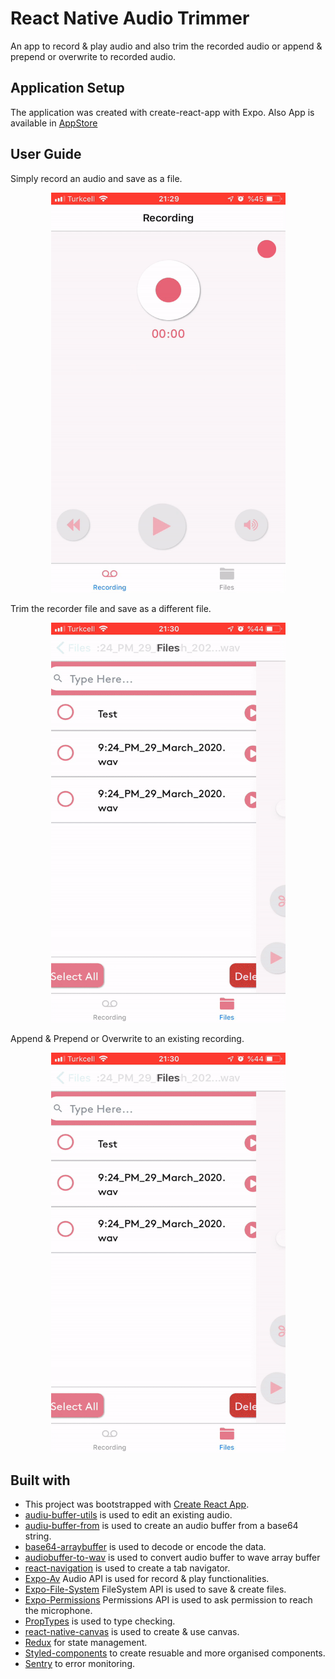 # React Native Audio Trimmer

An app to record & play audio and also trim the recorded audio or append & prepend  or overwrite to recorded audio.


## Application Setup

The application was created with create-react-app with Expo. Also App is available in [AppStore](https://apps.apple.com/tr/app/my-audio-recorder/id1499911239)


## User Guide

Simply record an audio and save as a file.

<p align="center">
<img src="./src/assets/screenshots/my-recorder-recording.gif" alt="recording screen in my recorder app" width="375px" height=640px>
</p>

Trim the recorder file and save as a different file.

<p align="center">
<img src="./src/assets/screenshots/my-recorder-trim.gif" alt="trimming recorded file in my recorder app" width="375px" height=640px>
</p>

Append & Prepend or Overwrite to an existing recording.

<p align="center">
<img src="./src/assets/screenshots/my-recorder-append.gif" alt="append to the recorded file in my recorder app" width="375px" height=640px>
</p>

## Built with

* This project was bootstrapped with [Create React App](https://github.com/facebook/create-react-app).
* [audiu-buffer-utils](hhttps://www.npmjs.com/package/audio-buffer-utils) is used to edit an existing audio.
* [audiu-buffer-from](https://www.npmjs.com/package/audio-buffer-from) is used to create an audio buffer from a base64 string.
* [base64-arraybuffer](https://www.npmjs.com/package/base64-arraybuffer) is used to decode or encode the data.
* [audiobuffer-to-wav](hhttps://www.npmjs.com/package/audiobuffer-to-wav) is used to convert audio buffer to wave array buffer
* [react-navigation](hhttps://reactnavigation.org/) is used to create a tab navigator.
* [Expo-Av](https://docs.expo.io/versions/latest/sdk/av/) Audio API is used for record & play functionalities.
* [Expo-File-System](https://docs.expo.io/versions/v37.0.0/sdk/filesystem/) FileSystem API is used to save & create files.
* [Expo-Permissions](https://docs.expo.io/versions/v37.0.0/sdk/permissions/) Permissions API is used to ask permission to reach the microphone.
* [PropTypes](https://www.npmjs.com/package/prop-types) is used to type checking.
* [react-native-canvas](https://www.npmjs.com/package/react-native-canvas) is used to create & use canvas.
* [Redux](https://redux.js.org/) for state management.
* [Styled-components](https://styled-components.com/) to create resuable and more organised components.
* [Sentry](https://sentry.io/) to error monitoring.





